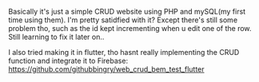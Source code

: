 Basically it's just a simple CRUD website using PHP and mySQL(my first time using them).
I'm pretty satidfied with it? 
Except there's still some problem tho, such as the id kept incrementing when u edit one of the row. Still learning to fix it later on..

I also tried making it in flutter, tho hasnt really implementing the CRUD function and integrate it to Firebase:
https://github.com/githubbingry/web_crud_bem_test_flutter
